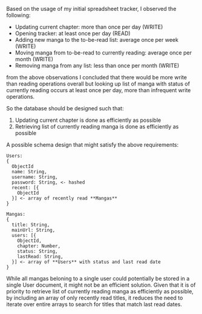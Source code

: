 Based on the usage of my initial spreadsheet tracker, I observed the following:
* Updating current chapter: more than once per day (WRITE)
* Opening tracker: at least once per day (READ)
* Adding new manga to the to-be-read list: average once per week (WRITE)
* Moving manga from to-be-read to currently reading: average once per month (WRITE)
* Removing manga from any list: less than once per month (WRITE)

from the above observations I concluded that there would be more write than reading operations overall but looking up list of manga with status of currently reading occurs at least once per day, more than infrequent write operations. 

So the database should be designed such that:
1. Updating current chapter is done as efficiently as possible
2. Retrieving list of currently reading manga is done as efficiently as possible

A possible schema design that might satisfy the above requirements:

```
Users: 
{
  ObjectId
  name: String,
  username: String,
  password: String, <- hashed
  recent: [{
    ObjectId
  }] <- array of recently read **Mangas** 
}

Mangas:
{
  title: String,
  mainUrl: String,
  users: [{
    ObjectId,
    chapter: Number,
    status: String, 
    lastRead: String,
  }] <- array of **Users** with status and last read date
} 
```

While all mangas beloning to a single user could potentially be stored in a single User document, it might not be an efficient solution. Given that it is of priority to retrieve list of currently reading manga as efficiently as possible, by including an array of only recently read titles, it reduces the need to iterate over entire arrays to search for titles that match last read dates.   